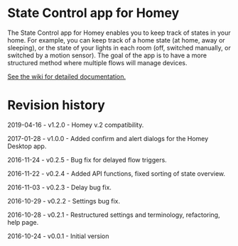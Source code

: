 # State Control app for Homey

The State Control app for Homey enables you to keep track of states in your home. For example, you can keep track of a home state (at home, away or sleeping), or the state of your lights in each room (off, switched manually, or switched by a motion sensor).
The goal of the app is to have a more structured method where multiple flows will manage devices.

[See the wiki for detailed documentation.](https://github.com/SergeRegoor/nl.regoor.statecontrol/wiki)

# Revision history

2019-04-16 - v1.2.0 - Homey v.2 compatibility.

2017-01-28 - v1.0.0 - Added confirm and alert dialogs for the Homey Desktop app.

2016-11-24 - v0.2.5 - Bug fix for delayed flow triggers.

2016-11-22 - v0.2.4 - Added API functions, fixed sorting of state overview.

2016-11-03 - v0.2.3 - Delay bug fix.

2016-10-29 - v0.2.2 - Settings bug fix.

2016-10-28 - v0.2.1 - Restructured settings and terminology, refactoring, help page.

2016-10-24 - v0.0.1 - Initial version
